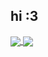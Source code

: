 <h2> hi :3 </h2>
<a href="https://github.com/geixco/geixco">
  <img align="center" src="https://github-readme-stats.vercel.app/api?username=geixco&theme=dark" />
</a>
<a href="https://github.com/geixco/geixco">
  <img align="center" src="https://github-readme-stats.vercel.app/api/top-langs/?username=geixco&layout=compact&theme=dark" />
</a>
